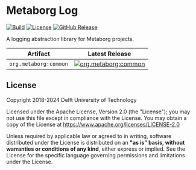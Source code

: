 # Metaborg Log
[![Build][github-build-badge]][github-build]
[![License][license-badge]][license]
[![GitHub Release][github-release-badge]][github-release]

A logging abstraction library for Metaborg projects.

| Artifact                           | Latest Release                                 |
|------------------------------------|------------------------------------------------|
| `org.metaborg:common`              | [![org.metaborg:common][maven-badge]][maven]   |



## License
Copyright 2018-2024 Delft University of Technology

Licensed under the Apache License, Version 2.0 (the "License"); you may not use this file except in compliance with the License. You may obtain a copy of the License at <https://www.apache.org/licenses/LICENSE-2.0>

Unless required by applicable law or agreed to in writing, software distributed under the License is distributed on an **"as is" basis, without warranties or conditions of any kind**, either express or implied. See the License for the specific language governing permissions and limitations under the License.

[github-build-badge]: https://img.shields.io/github/actions/workflow/status/metaborg/common/build.yaml
[github-build]: https://github.com/metaborg/common/actions
[license-badge]: https://img.shields.io/github/license/metaborg/common
[license]: https://github.com/metaborg/common/blob/master/LICENSE
[github-release-badge]: https://img.shields.io/github/v/release/metaborg/common
[github-release]: https://github.com/metaborg/common/releases

[maven-badge]: https://img.shields.io/maven-metadata/v?metadataUrl=https%3A%2F%2Fartifacts.metaborg.org%2Fcontent%2Frepositories%2Freleases%2Forg%2Fmetaborg%2Fcommon%2Fmaven-metadata.xml
[maven]: https://artifacts.metaborg.org/#nexus-search;gav~org.metaborg~common~~~
